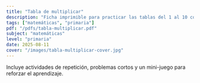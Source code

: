 ```yaml
---
title: "Tabla de multiplicar"
description: "Ficha imprimible para practicar las tablas del 1 al 10 con ejercicios y mini-juegos."
tags: ["matemáticas", "primaria"]
pdf: "/pdfs/tabla-multiplicar.pdf"
subject: "matemáticas"
level: "primaria"
date: 2025-08-11
cover: "/images/tabla-multiplicar-cover.jpg"
---
```


Incluye actividades de repetición, problemas cortos y un mini-juego para reforzar el aprendizaje.
